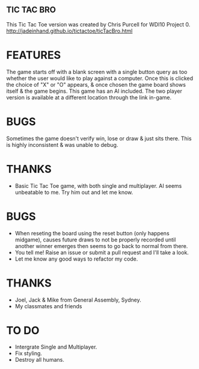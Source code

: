 ## TIC TAC BRO

This Tic Tac Toe version was created by Chris Purcell for WDI10 Project 0.
http://jadeinhand.github.io/tictactoe/ticTacBro.html

# FEATURES

The game starts off with a blank screen with a single button  query as too whether the user would like to play against a computer. 
Once this is clicked the choice of "X" or "O" appears, & once chosen the game board shows itself & the game begins.
This game has an AI included. The two player version is available at a different location through the link in-game.

# BUGS

Sometimes the game doesn't verify win, lose or draw & just sits there. This is highly inconsistent & was unable to debug.

# THANKS

- Basic Tic Tac Toe game, with both single and multiplayer. AI seems unbeatable to me. Try him out and let me know.


# BUGS

- When reseting the board using the reset button (only happens midgame), causes future draws to not be properly recorded until another winner emerges then seems to go back to normal from there.
- You tell me! Raise an issue or submit a pull request and I'll take a look.
- Let me know any good ways to refactor my code.

# THANKS

- Joel, Jack & Mike from General Assembly, Sydney.
- My classmates and friends

# TO DO

- Intergrate Single and Multiplayer.
- Fix styling.
- Destroy all humans.

